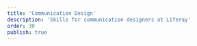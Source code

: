 ```yaml
---
title: 'Communication Design'
description: 'Skills for communication designers at Liferay'
order: 30
publish: true
---
```


<!-- TODO: Write a Communication Design blurb -->
